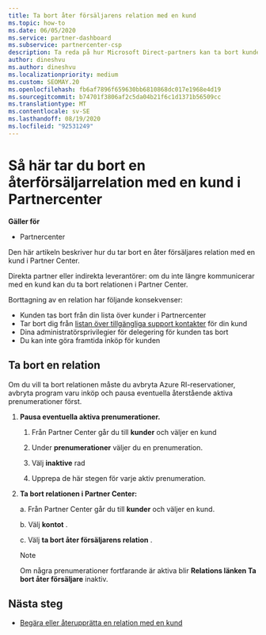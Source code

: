 ```yaml
---
title: Ta bort åter försäljarens relation med en kund
ms.topic: how-to
ms.date: 06/05/2020
ms.service: partner-dashboard
ms.subservice: partnercenter-csp
description: Ta reda på hur Microsoft Direct-partners kan ta bort kunder från sina listor, ta bort delegerade administratörs behörigheter och sluta stödja eller köpa för en kund.
author: dineshvu
ms.author: dineshvu
ms.localizationpriority: medium
ms.custom: SEOMAY.20
ms.openlocfilehash: fb6af7896f659630bb6810868dc017e1968e4d19
ms.sourcegitcommit: b74701f3806af2c5da04b21f6c1d1371b56509cc
ms.translationtype: MT
ms.contentlocale: sv-SE
ms.lasthandoff: 08/19/2020
ms.locfileid: "92531249"
---
```

# <a name="how-to-remove-a-reseller-relationship-with-a-customer-in-partner-center"></a>Så här tar du bort en återförsäljarrelation med en kund i Partnercenter

**Gäller för**

- Partnercenter

Den här artikeln beskriver hur du tar bort en åter försäljares relation med en kund i Partner Center.

Direkta partner eller indirekta leverantörer: om du inte längre kommunicerar med en kund kan du ta bort relationen i Partner Center.

Borttagning av en relation har följande konsekvenser:

- Kunden tas bort från din lista över kunder i Partnercenter
- Tar bort dig från [listan över tillgängliga support kontakter](assign-support-contacts.md) för din kund
- Dina administratörsprivilegier för delegering för kunden tas bort
- Du kan inte göra framtida inköp för kunden

## <a name="how-to-remove-a-relationship"></a>Ta bort en relation

Om du vill ta bort relationen måste du avbryta Azure RI-reservationer, avbryta program varu inköp och pausa eventuella återstående aktiva prenumerationer först.

1. **Pausa eventuella aktiva prenumerationer.**

   1. Från Partner Center går du till **kunder** och väljer en kund

   2. Under **prenumerationer** väljer du en prenumeration.

   3. Välj **inaktive** rad

   4. Upprepa de här stegen för varje aktiv prenumeration.

2. **Ta bort relationen i Partner Center:**

   a. Från Partner Center går du till **kunder** och väljer en kund.

   b. Välj **kontot** .

   c. Välj **ta bort åter försäljarens relation** .

   > [!NOTE]
   > Om några prenumerationer fortfarande är aktiva blir **Relations länken Ta bort åter försäljare** inaktiv.

## <a name="next-steps"></a>Nästa steg

- [Begära eller återupprätta en relation med en kund](request-a-relationship-with-a-customer.md)
